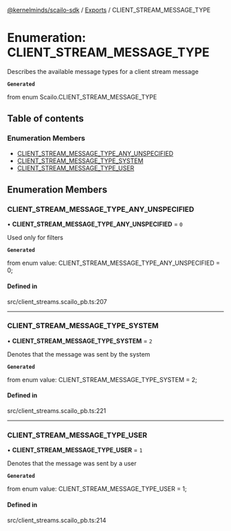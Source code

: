 [@kernelminds/scailo-sdk](../README.md) / [Exports](../modules.md) / CLIENT\_STREAM\_MESSAGE\_TYPE

# Enumeration: CLIENT\_STREAM\_MESSAGE\_TYPE

Describes the available message types for a client stream message

**`Generated`**

from enum Scailo.CLIENT_STREAM_MESSAGE_TYPE

## Table of contents

### Enumeration Members

- [CLIENT\_STREAM\_MESSAGE\_TYPE\_ANY\_UNSPECIFIED](CLIENT_STREAM_MESSAGE_TYPE.md#client_stream_message_type_any_unspecified)
- [CLIENT\_STREAM\_MESSAGE\_TYPE\_SYSTEM](CLIENT_STREAM_MESSAGE_TYPE.md#client_stream_message_type_system)
- [CLIENT\_STREAM\_MESSAGE\_TYPE\_USER](CLIENT_STREAM_MESSAGE_TYPE.md#client_stream_message_type_user)

## Enumeration Members

### CLIENT\_STREAM\_MESSAGE\_TYPE\_ANY\_UNSPECIFIED

• **CLIENT\_STREAM\_MESSAGE\_TYPE\_ANY\_UNSPECIFIED** = ``0``

Used only for filters

**`Generated`**

from enum value: CLIENT_STREAM_MESSAGE_TYPE_ANY_UNSPECIFIED = 0;

#### Defined in

src/client_streams.scailo_pb.ts:207

___

### CLIENT\_STREAM\_MESSAGE\_TYPE\_SYSTEM

• **CLIENT\_STREAM\_MESSAGE\_TYPE\_SYSTEM** = ``2``

Denotes that the message was sent by the system

**`Generated`**

from enum value: CLIENT_STREAM_MESSAGE_TYPE_SYSTEM = 2;

#### Defined in

src/client_streams.scailo_pb.ts:221

___

### CLIENT\_STREAM\_MESSAGE\_TYPE\_USER

• **CLIENT\_STREAM\_MESSAGE\_TYPE\_USER** = ``1``

Denotes that the message was sent by a user

**`Generated`**

from enum value: CLIENT_STREAM_MESSAGE_TYPE_USER = 1;

#### Defined in

src/client_streams.scailo_pb.ts:214
